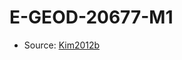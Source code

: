 <a name="material" />

# E-GEOD-20677-M1
<script type="application/ld+json">
  {
    "@context": "https://schema.org/",
    "@type": "ChemicalSubstance",
    "http://purl.org/dc/terms/conformsTo":
      {
        "@type": "CreativeWork",
        "@id": "https://bioschemas.org/profiles/ChemicalSubstance/0.4-RELEASE/"
      },
    "@id": "https://egonw.github.io/nanowiki/nanowiki406.html#material",
    "name": "E-GEOD-20677-M1",
    "sameAs": "http://127.0.0.1/mediawiki/index.php/Special:URIResolver/E-2DGEOD-2D20677-2DM1"
  }
</script>


* Source: [Kim2012b](http://127.0.0.1/mediawiki/index.php/Special:URIResolver/Kim2012b)
